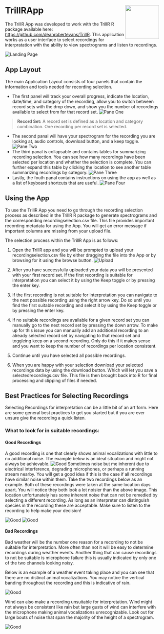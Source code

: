 # TrillRApp <img src="images/CHSPICO.svg" align="right" width="110" height="110"/>
The TrillR App was developed to work with the TrillR R package available here: <https://github.com/deanrobertevans/TrillR>. This application works as a user interface to select recordings for interpratation with the ability to view spectrograms and listen to recordings.

![Landing Page](images/LandingPage.png) 

## App Layout
The main Application Layout consists of four panels that contain the information and tools needed for recording selection. 
  -   The first panel will track your overall progress, indicate the location, date/time, and category of the recording, allow you to switch between record sets with the drop down, and show you the number of recordings available to select from for that record set. 
  ![Pane One](images/PaneOne.png)  
> **Record Set:** A record set is defined as a location and category combination. One recording per record set is selected.
   -   The second panal will have your spectrogram for the recording you are looking at, audio controls, download button, and a keep toggle. ![Pane Two](images/PaneTwo.png)
   -   The third panal is collapsable and contains tables for summarizing recording selection. You can see how many recordings have been selected per location and whether the selection is complete. You can further expand this table by clicking the location to see another table summarizing recordings by category. ![Pane Three](images/PaneThree.png)
   -   Lastly, the fouth panal contains instructions on using the app as well as a list of keyboard shortcuts that are useful. ![Pane Four](images/PaneFour.png)


## Using the App
To use the TrillR App you need to go through the recording selection process as described in the TrillR R package to generate spectrograms and the corresponding recordingselection.csv file. This file provides important recording metadata for using the App. You will get an error message if important columns are missing from your upload file.

The selection process within the TrillR App is as follows:

1. Open the TrillR app and you will be prompted to upload your recordingselection.csv file by either dragging the file into the App or by browsing for it using the browse button.
 ![Upload](images/UploadFile.png)

2. After you have successfully uploaded your data you will be presented with your first record set. If the first recording is suitable for interpretation you can select it by using the Keep toggle or by pressing the enter key. 

3. If the first recording is not suitable for interpretation you can navigate to the next possible recording using the right arrow key. Do so until you find the first suitable recording and select it by using the Keep toggle or by pressing the enter key. 

4. If no suitable recordings are available for a given record set you can manually go to the next record set by pressing the down arrow. To make up for this issue you can manually add an additional recording to an already selected record set by navigating to that record set and toggleing keep on a second recording. Only do this if it makes sense and you want to keep the number of recordings per location consistent. 

5. Continue until you have selected all possible recordings. 

6. When you are happy with your selection download your selected recordings data by using the download button. Which will let you save a selectedrecordings.csv file. This file is then brought back into R for final processing and clipping of files if needed.

## Best Practices for Selecting Recordings
Selecting Recordings for interpretation can be a little bit of an art form. Here are some general best practices to get you started but if you are ever unsure give the recording a quick listen. 
### What to look for in suitable recordings:
#### Good Recordings
A good recording is one that clearly shows animal vocalizations with little to no additional noise. The example below is an ideal situation and might not always be achievable. 
 ![Good](images/GoodRecording.png)
Sometimes noise but me inherent due to electrical interference, degrading microphones, or perhaps a running stream nearby. You will get a good idea if this is the case if all recordings have similar noise within them. Take the two recordings below as an example. Both of these recordings were taken at the same location days apart. You will notice they both look a lot noisier than the above image. This location unfortunately has some inherent noise that can not be remedied by selecting a different recording. As long as an interpreter can distinguish species in the recording these are acceptable. Make sure to listen to the recording to help make your decision!

![Good](images/GoodNoise1.png)
![Good](images/GoodNoise2.png)

#### Bad Recordings
Bad weather will be the number one reason for a recording to not be suitable for interpretation. More often than not it will be easy to determine recordings during weather events. Another thing that can cause recordings to not be suitable is microphone failure this is usually indicated by only one of the two channels looking noisy. 

Below is an example of a weather event taking place and you can see that there are no distinct animal vocalizations. You may notice the vertical banding throughout the recording and this is indicative of rain.

![Good](images/ReallyBad.png)


Wind can also make a recording unsuitable for interpretation. Wind might not always be consistent like rain but large gusts of wind can interfere with the microphone making animal vocalizations unrecognizable. Look out for large bouts of noise that span the majority of the height of a spectrogram.

![Good](images/Bad.png)